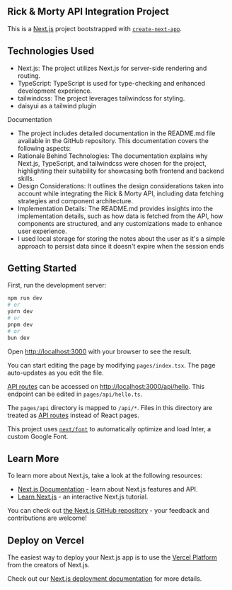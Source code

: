 ## Rick & Morty API Integration Project

This is a [Next.js](https://nextjs.org/) project bootstrapped with [`create-next-app`](https://github.com/vercel/next.js/tree/canary/packages/create-next-app).

## Technologies Used
- Next.js: The project utilizes Next.js for server-side rendering and routing.
- TypeScript: TypeScript is used for type-checking and enhanced development experience.
- tailwindcss: The project leverages tailwindcss for styling.
- daisyui as a tailwind plugin

Documentation
- The project includes detailed documentation in the README.md file available in the GitHub repository. This documentation covers the following aspects:
- Rationale Behind Technologies: The documentation explains why Next.js, TypeScript, and tailwindcss were chosen for the project, highlighting their suitability for showcasing both frontend and backend skills.
- Design Considerations: It outlines the design considerations taken into account while integrating the Rick & Morty API, including data fetching strategies and component architecture.
- Implementation Details: The README.md provides insights into the implementation details, such as how data is fetched from the API, how components are structured, and any customizations made to enhance user experience.
- I used local storage for storing the notes about the user as it's a simple approach to persist data since it doesn't expire when the session ends

## Getting Started

First, run the development server:

```bash
npm run dev
# or
yarn dev
# or
pnpm dev
# or
bun dev
```

Open [http://localhost:3000](http://localhost:3000) with your browser to see the result.

You can start editing the page by modifying `pages/index.tsx`. The page auto-updates as you edit the file.

[API routes](https://nextjs.org/docs/api-routes/introduction) can be accessed on [http://localhost:3000/api/hello](http://localhost:3000/api/hello). This endpoint can be edited in `pages/api/hello.ts`.

The `pages/api` directory is mapped to `/api/*`. Files in this directory are treated as [API routes](https://nextjs.org/docs/api-routes/introduction) instead of React pages.

This project uses [`next/font`](https://nextjs.org/docs/basic-features/font-optimization) to automatically optimize and load Inter, a custom Google Font.

## Learn More

To learn more about Next.js, take a look at the following resources:

- [Next.js Documentation](https://nextjs.org/docs) - learn about Next.js features and API.
- [Learn Next.js](https://nextjs.org/learn) - an interactive Next.js tutorial.

You can check out [the Next.js GitHub repository](https://github.com/vercel/next.js/) - your feedback and contributions are welcome!

## Deploy on Vercel

The easiest way to deploy your Next.js app is to use the [Vercel Platform](https://vercel.com/new?utm_medium=default-template&filter=next.js&utm_source=create-next-app&utm_campaign=create-next-app-readme) from the creators of Next.js.

Check out our [Next.js deployment documentation](https://nextjs.org/docs/deployment) for more details.
